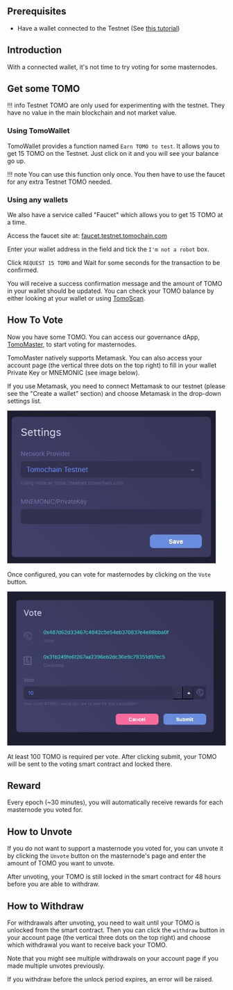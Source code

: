 ## Prerequisites

- Have a wallet connected to the Testnet (See [this tutorial](/get-started/wallet))

## Introduction

With a connected wallet, it's not time to try voting for some masternodes.

## Get some TOMO

!!! info
    Testnet TOMO are only used for experimenting with the testnet.
    They have no value in the main blockchain and not market value.

### Using TomoWallet

TomoWallet provides a function named `Earn TOMO to test`. It allows you to get 15 TOMO on the Testnet.
Just click on it and you will see your balance go up.

!!! note
    You can use this function only once. You then have to use the faucet for any extra Testnet TOMO needed.

### Using any wallets

We also have a service called "Faucet" which allows you to get 15 TOMO at a time.

Access the faucet site at: [faucet.testnet.tomochain.com](https://faucet.testnet.tomochain.com)

Enter your wallet address in the field and tick the `I'm not a robot` box.

Click `REQUEST 15 TOMO` and Wait for some seconds for the transaction to be confirmed.

You will receive a success confirmation message and the amount of TOMO in your wallet should be updated. You can check your TOMO balance by either looking at your wallet or using [TomoScan](https://scan.testnet.tomochain.com).

## How To Vote

Now you have some TOMO. You can access our governance dApp, [TomoMaster](https://master.testnet.tomochain.com/), to start voting for masternodes.


TomoMaster natively supports Metamask. You can also access your account page (the vertical three dots on the top right) to fill in your wallet Private Key or MNEMONIC (see image below).

If you use Metamask, you need to connect Mettamask to our testnet (please see the "Create a wallet" section) and choose Metamask in the drop-down settings list.


![Setting](/assets/settingpage.jpg)

Once configured, you can vote for masternodes by clicking on the `Vote` button.


![Vote](/assets/vote.jpg)

At least 100 TOMO is required per vote. After clicking submit, your TOMO will be sent to the voting smart contract and locked there.

## Reward
Every epoch (~30 minutes), you will automatically receive rewards for each masternode you voted for.

## How to Unvote

If you do not want to support a masternode you voted for, you can unvote it by clicking the `Unvote` button on the masternode's page and enter the amount of TOMO you want to unvote.

After unvoting, your TOMO is still locked in the smart contract for 48 hours before you are able to withdraw.

## How to Withdraw

For withdrawals after unvoting, you need to wait until your TOMO is unlocked from the smart contract. Then you can click the `withdraw` button in your account page (the vertical three dots on the top right) and choose which withdrawal you want to receive back your TOMO.

Note that you might see multiple withdrawals on your account page if you made multiple unvotes previously.

If you withdraw before the unlock period expires, an error will be raised.
